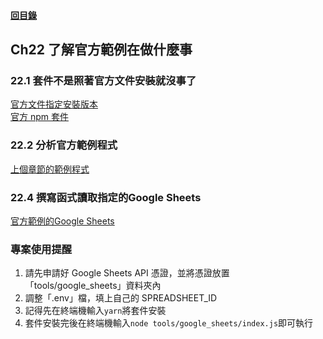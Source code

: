 #### [回目錄](../README.md)
## Ch22	了解官方範例在做什麼事

### 22.1 套件不是照著官方文件安裝就沒事了
[官方文件指定安裝版本](https://developers.google.com/sheets/api/quickstart/nodejs#step_1_install_the_client_library)  
[官方 npm 套件](https://www.npmjs.com/package/googleapis)  

### 22.2 分析官方範例程式
[上個章節的範例程式](../ch21/tools/google_sheets/index.js)  

### 22.4 撰寫函式讀取指定的Google Sheets
[官方範例的Google Sheets](https://docs.google.com/spreadsheets/d/1BxiMVs0XRA5nFMdKvBdBZjgmUUqptlbs74OgvE2upms/edit#gid=0)  

### 專案使用提醒
1.	請先申請好 Google Sheets API 憑證，並將憑證放置「tools/google_sheets」資料夾內
2.	調整「.env」檔，填上自己的 SPREADSHEET_ID
3.	記得先在終端機輸入`yarn`將套件安裝
4.	套件安裝完後在終端機輸入`node tools/google_sheets/index.js`即可執行